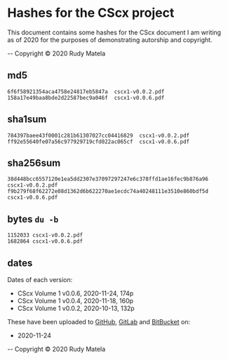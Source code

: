Hashes for the CScx project
===========================

This document contains some hashes for the CScx document
I am writing as of 2020
for the purposes of demonstrating autorship and copyright.

-- Copyright © 2020  Rudy Matela


md5
---

	6f6f58921354aca4758e24817eb5847a  cscx1-v0.0.2.pdf
	158a17e49baa8bde2d22587bec9a046f  cscx1-v0.0.6.pdf


sha1sum
-------

	784397baee43f0001c281b61307027cc04416829  cscx1-v0.0.2.pdf
	ff92e55640fe07a56c977929719cfd022ac065cf  cscx1-v0.0.6.pdf


sha256sum
---------

	38d448bcc6557120e1ea5dd2307e37097297247e6c378ffd1ae16fec9b876a96  cscx1-v0.0.2.pdf
	f9b279f68f62272e08d1362d6b622270ae1ecdc74a40248111e3510e860bdf5d  cscx1-v0.0.6.pdf


bytes `du -b`
-------------

	1152033	cscx1-v0.0.2.pdf
	1682864	cscx1-v0.0.6.pdf


dates
-----

Dates of each version:

* CScx Volume 1 v0.0.6, 2020-11-24, 174p
* CScx Volume 1 v0.0.4, 2020-11-18, 160p
* CScx Volume 1 v0.0.2, 2020-10-13, 132p


These have been uploaded to [GitHub], [GitLab] and [BitBucket] on:

* 2020-11-24


-- Copyright © 2020  Rudy Matela


[GitHub]: https://github.com/rudymatela/cscx-sums
[GitLab]: https://gitlab.com/rudymatela/cscx-sums
[BitBucket]: https://bitbucket.com/rudymatela/cscx-sums
